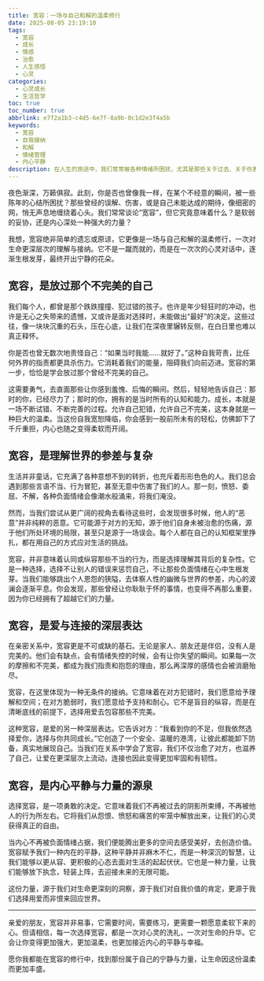 ```yaml
---
title: 宽容：一场与自己和解的温柔修行
date: 2025-08-05 23:19:10
tags:
  - 宽容
  - 成长
  - 情感
  - 治愈
  - 人生感悟
  - 心灵
categories:
  - 心灵成长
  - 生活哲学
toc: true
toc_number: true
abbrlink: e7f2a1b3-c4d5-6e7f-8a9b-0c1d2e3f4a5b
keywords:
  - 宽容
  - 自我接纳
  - 和解
  - 情绪管理
  - 内心平静
description: 在人生的旅途中，我们常常被各种情绪所困扰，尤其是那些关于过去、关于伤害的记忆。本文将带你深入探讨“宽容”的真谛，它不仅仅是对他人的释怀，更是对自己的温柔拥抱。通过细腻的心理刻画和真挚的情感流露，我们将一同感受宽容带来的内心平静与力量，学会如何放下执念，与不完美的自己和世界达成和解，最终找到通往幸福的钥匙。
---
```


夜色渐深，万籁俱寂。此刻，你是否也曾像我一样，在某个不经意的瞬间，被一些陈年的心结所困扰？那些曾经的误解、伤害，或是自己未能达成的期待，像细密的网，悄无声息地缠绕着心头。我们常常谈论“宽容”，但它究竟意味着什么？是软弱的妥协，还是内心深处一种强大的力量？

我想，宽容绝非简单的遗忘或原谅，它更像是一场与自己和解的温柔修行，一次对生命更深层次的理解与接纳。它不是一蹴而就的，而是在一次次的心灵对话中，逐渐生根发芽，最终开出宁静的花朵。

## 宽容，是放过那个不完美的自己

我们每个人，都曾是那个跌跌撞撞、犯过错的孩子。也许是年少轻狂时的冲动，也许是无心之失带来的遗憾，又或许是面对选择时，未能做出“最好”的决定。这些过往，像一块块沉重的石头，压在心底，让我们在深夜里辗转反侧，在白日里也难以真正释怀。

你是否也曾无数次地责怪自己：“如果当时我能……就好了。”这种自我苛责，比任何外界的指责都更具杀伤力。它消耗着我们的能量，阻碍我们向前迈进。宽容的第一步，恰恰是学会放过那个曾经不完美的自己。

这需要勇气，去直面那些让你感到羞愧、后悔的瞬间。然后，轻轻地告诉自己：那时的你，已经尽力了；那时的你，拥有的是当时所有的认知和能力。成长，本就是一场不断试错、不断完善的过程。允许自己犯错，允许自己不完美，这本身就是一种巨大的温柔。当这份自我宽恕降临，你会感到一股前所未有的轻松，仿佛卸下了千斤重担，内心也随之变得柔软而开阔。

## 宽容，是理解世界的参差与复杂

生活并非童话，它充满了各种意想不到的转折，也充斥着形形色色的人。我们总会遇到那些言语不当、行为冒犯，甚至无意中伤害了我们的人。那一刻，愤怒、委屈、不解，各种负面情绪会像潮水般涌来，将我们淹没。

然而，当我们尝试从更广阔的视角去看待这些时，会发现很多时候，他人的“恶意”并非纯粹的恶意。它可能源于对方的无知，源于他们自身未被治愈的伤痛，源于他们所处环境的局限，甚至只是源于一场误会。每个人都在自己的认知框架里挣扎，都在用自己的方式应对生活的挑战。

宽容，并非意味着认同或纵容那些不当的行为，而是选择理解其背后的复杂性。它是一种选择，选择不让别人的错误来惩罚自己，不让那些负面情绪在心中生根发芽。当我们能够跳出个人恩怨的狭隘，去体察人性的幽微与世界的参差，内心的波澜会逐渐平息。你会发现，那些曾经让你耿耿于怀的事情，也变得不再那么重要，因为你已经拥有了超越它们的力量。

## 宽容，是爱与连接的深层表达

在亲密关系中，宽容更是不可或缺的基石。无论是家人、朋友还是伴侣，没有人是完美的。他们会有缺点，会有情绪失控的时候，会有让你失望的瞬间。如果每一次的摩擦和不完美，都成为我们指责和抱怨的理由，那么再深厚的感情也会被消磨殆尽。

宽容，在这里体现为一种无条件的接纳。它意味着在对方犯错时，我们愿意给予理解和空间；在对方脆弱时，我们愿意给予支持和耐心。它不是盲目的纵容，而是在清晰底线的前提下，选择用爱去包容那些不完美。

这种宽容，是爱的另一种深层表达。它告诉对方：“我看到你的不足，但我依然选择爱你，选择与你共同成长。”它创造了一个安全、温暖的港湾，让彼此都能卸下防备，真实地展现自己。当我们在关系中学会了宽容，我们不仅治愈了对方，也滋养了自己，让爱在更深层次上流动，连接也因此变得更加牢固和有韧性。

## 宽容，是内心平静与力量的源泉

选择宽容，是一项勇敢的决定。它意味着我们不再被过去的阴影所束缚，不再被他人的行为所左右。它将我们从怨恨、愤怒和痛苦的牢笼中解放出来，让我们的心灵获得真正的自由。

当内心不再被负面情绪占据，我们便能腾出更多的空间去感受美好，去创造价值。宽容赋予我们一种内在的平静，这种平静并非麻木不仁，而是一种深沉的智慧，让我们能够以更从容、更积极的心态去面对生活的起起伏伏。它也是一种力量，让我们能够放下执念，轻装上阵，去迎接未来的无限可能。

这份力量，源于我们对生命更深刻的洞察，源于我们对自我价值的肯定，更源于我们选择用爱而非恨来回应世界。

---

亲爱的朋友，宽容并非易事，它需要时间，需要练习，更需要一颗愿意柔软下来的心。但请相信，每一次选择宽容，都是一次对心灵的洗礼，一次对生命的升华。它会让你变得更加强大，更加温柔，也更加接近内心的平静与幸福。

愿你我都能在宽容的修行中，找到那份属于自己的宁静与力量，让生命因这份温柔而更加丰盛。